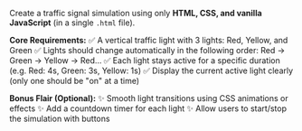 Create a traffic signal simulation using only **HTML, CSS, and vanilla JavaScript** (in a single `.html` file).

**Core Requirements:**
✅ A vertical traffic light with 3 lights: Red, Yellow, and Green 
✅ Lights should change automatically in the following order: Red → Green → Yellow → Red... 
✅ Each light stays active for a specific duration (e.g. Red: 4s, Green: 3s, Yellow: 1s) 
✅ Display the current active light clearly (only one should be "on" at a time) 

**Bonus Flair (Optional):**
✨ Smooth light transitions using CSS animations or effects 
✨ Add a countdown timer for each light 
✨ Allow users to start/stop the simulation with buttons